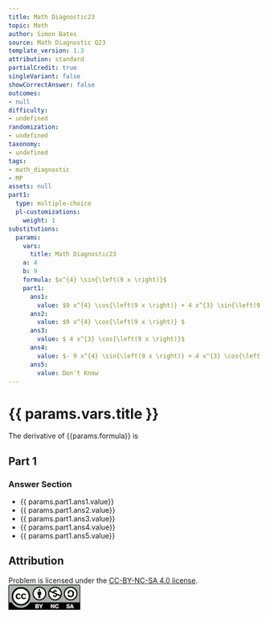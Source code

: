 ```yaml
---
title: Math Diagnostic23
topic: Math
author: Simon Bates
source: Math Diagnostic Q23
template_version: 1.3
attribution: standard
partialCredit: true
singleVariant: false
showCorrectAnswer: false
outcomes:
- null
difficulty:
- undefined
randomization:
- undefined
taxonomy:
- undefined
tags:
- math_diagnostic
- MP
assets: null
part1:
  type: multiple-choice
  pl-customizations:
    weight: 1
substitutions:
  params:
    vars:
      title: Math Diagnostic23
    a: 4
    b: 9
    formula: $x^{4} \sin{\left(9 x \right)}$
    part1:
      ans1:
        value: $9 x^{4} \cos{\left(9 x \right)} + 4 x^{3} \sin{\left(9 x \right)}$
      ans2:
        value: $9 x^{4} \cos{\left(9 x \right)} $
      ans3:
        value: $ 4 x^{3} \cos{\left(9 x \right)}$
      ans4:
        value: $- 9 x^{4} \sin{\left(9 x \right)} + 4 x^{3} \cos{\left(9 x \right)}$
      ans5:
        value: Don't Know
---
```

# {{ params.vars.title }}
The derivative of {{params.formula}} is

## Part 1

### Answer Section

- {{ params.part1.ans1.value}}
- {{ params.part1.ans2.value}}
- {{ params.part1.ans3.value}}
- {{ params.part1.ans4.value}}
- {{ params.part1.ans5.value}}

## Attribution

Problem is licensed under the [CC-BY-NC-SA 4.0 license](https://creativecommons.org/licenses/by-nc-sa/4.0/).<br> ![The Creative Commons 4.0 license requiring attribution-BY, non-commercial-NC, and share-alike-SA license.](https://raw.githubusercontent.com/firasm/bits/master/by-nc-sa.png)